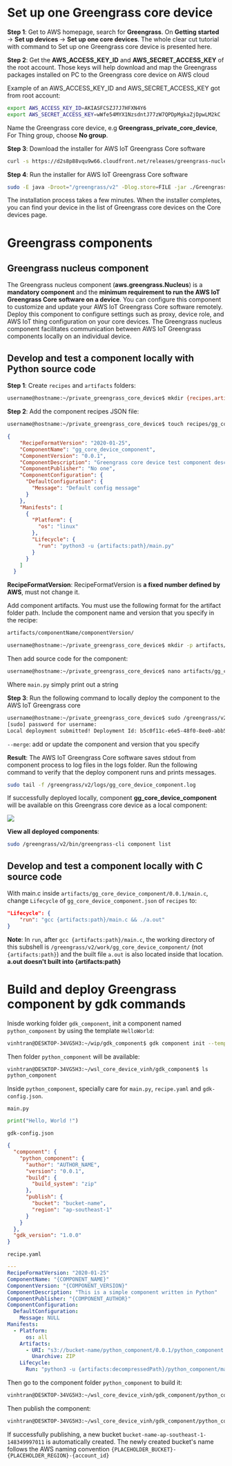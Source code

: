 # Set up one Greengrass core device
**Step 1**:
Get to AWS homepage, search for **Greengrass**. On **Getting started** → **Set up devices** → **Set up one core devices**. The whole clear cut tutorial with command to Set up one Greengrass core device is presented here.

**Step 2**:
Get the **AWS_ACCESS_KEY_ID** and **AWS_SECRET_ACCESS_KEY** of the root account. Those keys will help download and map the Greengrass packages installed on PC to the Greengrass core device on AWS cloud

Example of an AWS_ACCESS_KEY_ID and AWS_SECRET_ACCESS_KEY got from root account:
```sh
export AWS_ACCESS_KEY_ID=AKIASFCSZJ7J7HFXN4Y6
export AWS_SECRET_ACCESS_KEY=wWfe54MYX1NzsdntJ77zW7QPDpMgkaZjDpwLM2kC
```
Name the Greengrass core device, e.g **Greengrass_private_core_device**, For Thing group, choose **No group**.

**Step 3**: Download the installer for AWS IoT Greengrass Core software
```sh
curl -s https://d2s8p88vqu9w66.cloudfront.net/releases/greengrass-nucleus-latest.zip > greengrass-nucleus-latest.zip && unzip greengrass-nucleus-latest.zip -d GreengrassInstaller
```
**Step 4**: Run the installer for AWS IoT Greengrass Core software

```sh
sudo -E java -Droot="/greengrass/v2" -Dlog.store=FILE -jar ./GreengrassInstaller/lib/Greengrass.jar --aws-region us-east-1 --thing-name Greengrass_private_core_device  --component-default-user ggc_user:ggc_group --provision true --setup-system-service true --deploy-dev-tools true
```
The installation process takes a few minutes. When the installer completes, you can find your device in the list of Greengrass core devices on the Core devices page.

# Greengrass components
## Greengrass nucleus component
The Greengrass nucleus component (**aws.greengrass.Nucleus**) is a **mandatory component** and the **minimum requirement to run the AWS IoT Greengrass Core software on a device**. You can configure this component to customize and update your AWS IoT Greengrass Core software remotely. Deploy this component to configure settings such as proxy, device role, and AWS IoT thing configuration on your core devices. The Greengrass nucleus component facilitates communication between AWS IoT Greengrass components locally on an individual device. 
## Develop and test a component locally with Python source code

**Step 1**: Create ``recipes`` and ``artifacts`` folders:
```sh
username@hostname:~/private_greengrass_core_device$ mkdir {recipes,artifacts}
```
**Step 2**:
Add the component recipes JSON file:
```sh
username@hostname:~/private_greengrass_core_device$ touch recipes/gg_core_device_component.json
```
```json
{
    "RecipeFormatVersion": "2020-01-25",
    "ComponentName": "gg_core_device_component",
    "ComponentVersion": "0.0.1",
    "ComponentDescription": "Greengrass core device test component description",
    "ComponentPublisher": "No one",
    "ComponentConfiguration": {
      "DefaultConfiguration": {
        "Message": "Default config message"
      }
    },
    "Manifests": [
      {
        "Platform": {
          "os": "linux"
        },
        "Lifecycle": {
          "run": "python3 -u {artifacts:path}/main.py"
        }
      }
    ]
  }
```
**RecipeFormatVersion**: RecipeFormatVersion is **a fixed number defined by AWS**, must not change it.

Add component artifacts. You must use the following format for the artifact folder path. Include the component name and version that you specify in the recipe:

```sh
artifacts/componentName/componentVersion/
```
```sh
username@hostname:~/private_greengrass_core_device$ mkdir -p artifacts/gg_core_device_component/0.0.1
```
Then add source code for the component:

```sh
username@hostname:~/private_greengrass_core_device$ nano artifacts/gg_core_device_component/0.0.1/main.py
```
Where ``main.py`` simply print out a string

**Step 3**: Run the following command to locally deploy the component to the AWS IoT Greengrass core
```sh
username@hostname:~/private_greengrass_core_device$ sudo /greengrass/v2/bin/greengrass-cli deployment create --recipeDir $(pwd)/recipes --artifactDir $(pwd)/artifacts --merge "gg_core_device_component=0.0.1"
[sudo] password for username:
Local deployment submitted! Deployment Id: b5c0f11c-e6e5-48f0-8ee0-abb57c0682f3 #Result
```
``--merge``: add or update the component and version that you specify

**Result**: The AWS IoT Greengrass Core software saves stdout from component process to log files in the logs folder. Run the following command to verify that the deploy component runs and prints messages.

```sh
sudo tail -f /greengrass/v2/logs/gg_core_device_component.log
```
If successfully deployed locally, component **gg_core_device_component** will be available on this Greengrass core device as a local component:

![](https://github.com/TranPhucVinh/Linux-Shell/blob/master/Environment/Images/greegrass_local_deploy.png)

**View all deployed components**:
```sh
sudo /greengrass/v2/bin/greengrass-cli component list
```
## Develop and test a component locally with C source code

With main.c inside ``artifacts/gg_core_device_component/0.0.1/main.c``, change ``Lifecycle`` of ``gg_core_device_component.json`` of ``recipes`` to:

```json
"Lifecycle": {
    "run": "gcc {artifacts:path}/main.c && ./a.out"
}
```
**Note**: In ``run``, after ``gcc {artifacts:path}/main.c``, the working directory of this subshell is ``/greengrass/v2/work/gg_core_device_component/`` (not ``{artifacts:path}``) and the built file ``a.out`` is also located inside that location. **a.out doesn't built into {artifacts:path}**
# Build and deploy Greengrass component by gdk commands

Inisde working folder ``gdk_component``, init a component named ``python_component`` by using the template ``HelloWorld``:

```sh
vinhtran@DESKTOP-34VG5H3:~/wip/gdk_component$ gdk component init --template HelloWorld --language python -n python_component
```
Then folder ``python_component`` will be available:
```sh
vinhtran@DESKTOP-34VG5H3:~/wsl_core_device_vinh/gdk_component$ ls
python_component
```

Inside ``python_component``, specially care for ``main.py``, ``recipe.yaml`` and ``gdk-config.json``.

``main.py``
```py
print("Hello, World !")
```
``gdk-config.json``

```json
{
  "component": {
    "python_component": {
      "author": "AUTHOR_NAME",
      "version": "0.0.1",
      "build": {
        "build_system": "zip"
      },
      "publish": {
        "bucket": "bucket-name",
        "region": "ap-southeast-1"
      }
    }
  },
  "gdk_version": "1.0.0"
}
```
``recipe.yaml``
```yaml
---
RecipeFormatVersion: "2020-01-25"
ComponentName: "{COMPONENT_NAME}"
ComponentVersion: "{COMPONENT_VERSION}"
ComponentDescription: "This is a simple component written in Python"
ComponentPublisher: "{COMPONENT_AUTHOR}"
ComponentConfiguration:
  DefaultConfiguration:
    Message: NULL
Manifests:
  - Platform:
      os: all
    Artifacts:
      - URI: "s3://bucket-name/python_component/0.0.1/python_component.zip"
        Unarchive: ZIP
    Lifecycle:
      Run: "python3 -u {artifacts:decompressedPath}/python_component/main.py {configuration:/Message}"
```
Then go to the component folder ``python_component`` to build it:

```sh
vinhtran@DESKTOP-34VG5H3:~/wsl_core_device_vinh/gdk_component/python_component$ gdk component build
```

Then publish the component:

```sh
vinhtran@DESKTOP-34VG5H3:~/wsl_core_device_vinh/gdk_component/python_component$ gdk component publish
```

If successfully publishing, a new bucket ``bucket-name-ap-southeast-1-148349997011`` is automatically created. The newly created bucket's name follows the AWS naming convention ``{PLACEHOLDER_BUCKET}-{PLACEHOLDER_REGION}-{account_id}``

